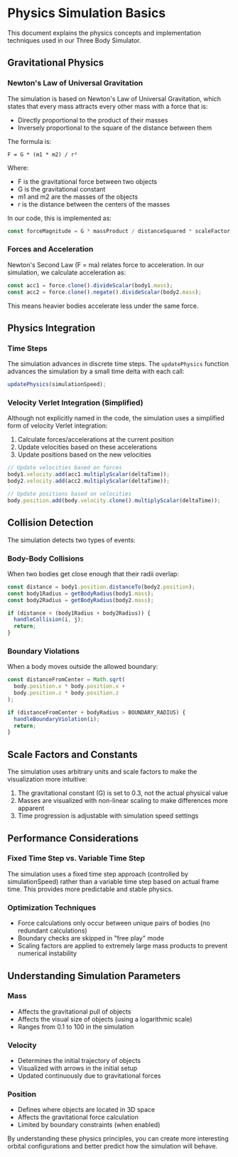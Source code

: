 # Physics Simulation Basics

This document explains the physics concepts and implementation techniques used in our Three Body Simulator.

## Gravitational Physics

### Newton's Law of Universal Gravitation

The simulation is based on Newton's Law of Universal Gravitation, which states that every mass attracts every other mass with a force that is:
- Directly proportional to the product of their masses
- Inversely proportional to the square of the distance between them

The formula is:

```
F = G * (m1 * m2) / r²
```

Where:
- F is the gravitational force between two objects
- G is the gravitational constant
- m1 and m2 are the masses of the objects
- r is the distance between the centers of the masses

In our code, this is implemented as:

```javascript
const forceMagnitude = G * massProduct / distanceSquared * scaleFactor;
```

### Forces and Acceleration

Newton's Second Law (F = ma) relates force to acceleration. In our simulation, we calculate acceleration as:

```javascript
const acc1 = force.clone().divideScalar(body1.mass);
const acc2 = force.clone().negate().divideScalar(body2.mass);
```

This means heavier bodies accelerate less under the same force.

## Physics Integration

### Time Steps

The simulation advances in discrete time steps. The `updatePhysics` function advances the simulation by a small time delta with each call:

```javascript
updatePhysics(simulationSpeed);
```

### Velocity Verlet Integration (Simplified)

Although not explicitly named in the code, the simulation uses a simplified form of velocity Verlet integration:

1. Calculate forces/accelerations at the current position
2. Update velocities based on these accelerations
3. Update positions based on the new velocities

```javascript
// Update velocities based on forces
body1.velocity.add(acc1.multiplyScalar(deltaTime));
body2.velocity.add(acc2.multiplyScalar(deltaTime));

// Update positions based on velocities
body.position.add(body.velocity.clone().multiplyScalar(deltaTime));
```

## Collision Detection

The simulation detects two types of events:

### Body-Body Collisions
When two bodies get close enough that their radii overlap:

```javascript
const distance = body1.position.distanceTo(body2.position);
const body1Radius = getBodyRadius(body1.mass);
const body2Radius = getBodyRadius(body2.mass);

if (distance < (body1Radius + body2Radius)) {
  handleCollision(i, j);
  return;
}
```

### Boundary Violations
When a body moves outside the allowed boundary:

```javascript
const distanceFromCenter = Math.sqrt(
  body.position.x * body.position.x + 
  body.position.z * body.position.z
);

if (distanceFromCenter + bodyRadius > BOUNDARY_RADIUS) {
  handleBoundaryViolation(i);
  return;
}
```

## Scale Factors and Constants

The simulation uses arbitrary units and scale factors to make the visualization more intuitive:

1. The gravitational constant (G) is set to 0.3, not the actual physical value
2. Masses are visualized with non-linear scaling to make differences more apparent
3. Time progression is adjustable with simulation speed settings

## Performance Considerations

### Fixed Time Step vs. Variable Time Step

The simulation uses a fixed time step approach (controlled by simulationSpeed) rather than a variable time step based on actual frame time. This provides more predictable and stable physics.

### Optimization Techniques

- Force calculations only occur between unique pairs of bodies (no redundant calculations)
- Boundary checks are skipped in "free play" mode
- Scaling factors are applied to extremely large mass products to prevent numerical instability

## Understanding Simulation Parameters

### Mass

- Affects the gravitational pull of objects
- Affects the visual size of objects (using a logarithmic scale)
- Ranges from 0.1 to 100 in the simulation

### Velocity

- Determines the initial trajectory of objects
- Visualized with arrows in the initial setup
- Updated continuously due to gravitational forces

### Position

- Defines where objects are located in 3D space
- Affects the gravitational force calculation
- Limited by boundary constraints (when enabled)

By understanding these physics principles, you can create more interesting orbital configurations and better predict how the simulation will behave. 